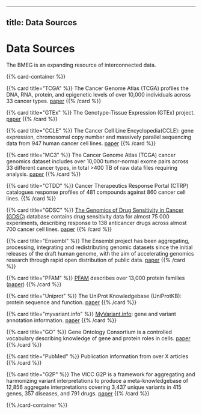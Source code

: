 
---
title: Data Sources
---

# Data Sources

The BMEG is an expanding resource of interconnected data.

{{% card-container %}}

{{% card title="TCGA" %}}
 The Cancer Genome Atlas (TCGA) profiles the DNA, RNA, protein, and epigenetic levels of over 10,000 individuals across 33 cancer types.
<a href="https://www.ncbi.nlm.nih.gov/pmc/articles/PMC3919969/" target="_blank">paper</a>
{{% /card %}}

{{% card title="GTEx" %}}
The Genotype-Tissue Expression (GTEx) project.
<a href="http://science.sciencemag.org/content/348/6235/648" target="_blank">paper</a>
{{% /card %}}

{{% card title="CCLE" %}}
The Cancer Cell Line Encyclopedia(CCLE): gene expression, chromosomal copy number and massively parallel sequencing data from 947 human cancer cell lines.
<a href="https://www.sciencedirect.com/science/article/pii/S0092867417306517" target="_blank">paper</a>
{{% /card %}}

{{% card title="MC3" %}}
The Cancer Genome Atlas (TCGA) cancer genomics dataset includes over 10,000 tumor-normal exome pairs across 33 different cancer types, in total >400 TB of raw data files requiring analysis.
<a href="https://www.cell.com/cell-systems/fulltext/S2405-4712(18)30096-6" target="_blank">paper</a>
{{% /card %}}

{{% card title="CTDD" %}}
Cancer Therapeutics Response Portal (CTRP) catalogues response profiles of 481 compounds against 860 cancer cell lines.
{{% /card %}}

{{% card title="GDSC" %}}
 <a href="https://www.cancerRxgene.org" target="_blank">The Genomics of Drug Sensitivity in Cancer (GDSC)</a> database contains drug sensitivity data for almost 75 000 experiments, describing response to 138 anticancer drugs across almost 700 cancer cell lines.
<a href="https://www.ncbi.nlm.nih.gov/pmc/articles/PMC3531057/" target="_blank">paper</a>
{{% /card %}}

{{% card title="Ensembl" %}}
The Ensembl project has been aggregating, processing, integrating and redistributing genomic datasets since the initial releases of the draft human genome, with the aim of accelerating genomics research through rapid open distribution of public data.
<a href="https://academic.oup.com/nar/article/46/D1/D754/4634002" target="_blank">paper</a>
{{% /card %}}

{{% card title="PFAM" %}}
<a href="https://pfam.xfam.org/" target="_blank">PFAM</a> describes over 13,000 protein families (<a href="https://www.ncbi.nlm.nih.gov/pubmed/22127870" target="_blank">paper</a>)
{{% /card %}}

{{% card title="Uniprot" %}}
The UniProt Knowledgebase (UniProtKB): protein sequence and function.
<a href="https://academic.oup.com/database/article/doi/10.1093/database/bar009/463132" target="_blank">paper</a>
{{% /card %}}

{{% card title="myvariant.info" %}}
<a href="https://myvariant.info" target="_blank">MyVariant.info</a>: gene and variant annotation information.
<a href="https://genomebiology.biomedcentral.com/articles/10.1186/s13059-016-0953-9" target="_blank">paper</a>
{{% /card %}}

{{% card title="GO" %}}
Gene Ontology Consortium is a controlled vocabulary describing knowledge of gene and protein roles in cells.
<a href="https://www.ncbi.nlm.nih.gov/pubmed/10802651" target="_blank">paper</a>
{{% /card %}}

{{% card title="PubMed" %}}
Publication information from over X articles
{{% /card %}}


{{% card title="G2P" %}}
The VICC G2P is a framework for aggregating and harmonizing variant interpretations to produce a meta-knowledgebase of 12,856 aggregate interpretations covering 3,437 unique variants in 415 genes, 357 diseases, and 791 drugs.
<a href="https://www.biorxiv.org/content/biorxiv/early/2018/07/11/366856.full.pdf" target="_blank">paper</a>
{{% /card %}}

{{% /card-container %}}
